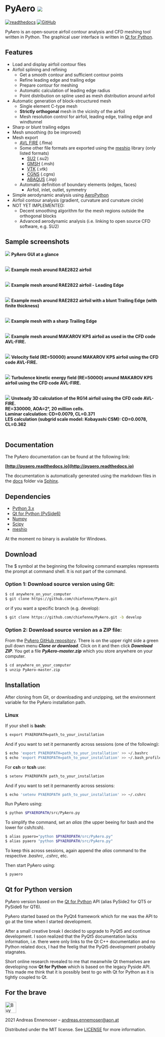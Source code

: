 
# PyAero ![](docs/images/RAE2822_new.png)

[![readthedocs](https://img.shields.io/badge/docs-latest-brightgreen.svg?style=flat)](https://pyaero.readthedocs.io/en/latest/?badge=latest)
[![GitHub](https://img.shields.io/github/license/mashape/apistatus.svg)](https://en.wikipedia.org/wiki/MIT_License)


PyAero is an open-source airfoil contour analysis and CFD meshing tool written in Python. The graphical user interface is written in [Qt for Python](https://www.qt.io/qt-for-python).

## Features

 - Load and display airfoil contour files
 - Airfoil splining and refining
   - Get a smooth contour and sufficient contour points
   - Refine leading edge and trailing edge
   - Prepare contour for meshing
   - Automatic calculation of leading edge radius
   - Point distribution on spline used as mesh distribution around airfoil
 - Automatic generation of block-strcuctured mesh
   - Single element C-type mesh
   - **Strictly orthogonal** mesh in the vicinity of the airfoil
   - Mesh resolution control for airfoil, leading edge, trailing edge and windtunnel
 - Sharp or blunt trailing edges
 - Mesh smoothing (to be improved)
 - Mesh export
   - [AVL FIRE](https://www.avl.com/fire) (.flma)
   - Some other file formats are exported using the [meshio](https://github.com/nschloe/meshio) library (only listed formats)
     - [SU2](https://su2code.github.io) (.su2)
     - [GMSH](http://gmsh.info) (.msh)
     - [VTK](https://vtk.org) (.vtk)
     - [CGNS](https://cgns.github.io) (.cgns)
     - [ABAQUS](https://www.3ds.com) (.inp)
   - Automatic definition of boundary elements (edges, faces)
     - Airfoil, inlet, outlet, symmetry
 - Simple aerodynamic analysis using [AeroPython](http://nbviewer.ipython.org/github/barbagroup/AeroPython/blob/master/lessons/11_Lesson11_vortexSourcePanelMethod.ipynb)
 - Airfoil contour analysis (gradient, curvature and curvature circle)
 - NOT YET IMPLEMENTED:
   - Decent smoothing algorithm for the mesh regions outside the orthogonal blocks
   - Advanced aerodynamic analysis (i.e. linking to open source CFD software, e.g. SU2)

## Sample screenshots

![](docs/images/gui_airfoil1_new.png)
**PyAero GUI at a glance**
<br><br>

![](docs/images/mesh_RAE2822_MAC.png)
**Example mesh around RAE2822 airfoil**
<br><br>

![](docs/images/LE_mesh_RAE2822_MAC.png)
**Example mesh around RAE2822 airfoil - Leading Edge**
<br><br>

![](docs/images/TE_mesh_RAE2822_MAC.png)
**Example mesh around RAE2822 airfoil with a blunt Trailing Edge (with finite thickness)**
<br><br>

![](docs/images/TE_mesh_sharp_MAC.png)
**Example mesh with a sharp Trailing Edge**
<br><br>

![](docs/images/MAKAROV_KPS_mesh_MAC.png)
**Example mesh around MAKAROV KPS airfoil as used in the CFD code AVL-FIRE.**
<br><br>

![](docs/images/MAKAROV_KPS_Veloyity.gif)
**Velocity field (RE=50000) around MAKAROV KPS airfoil using the CFD code AVL-FIRE.**
<br><br>

![](docs/images/MAKAROV_KPS_TKE.gif)
**Turbulence kinetic energy field (RE=50000) around MAKAROV KPS airfoil using the CFD code AVL-FIRE.**
<br><br>

![](docs/movies/RG14_3D_laminar_Iso-Q_pressure.gif)
**Unsteady 3D calculation of the RG14 airfoil using the CFD code AVL-FIRE.**
<br>
**RE=330000, AOA=2°, 20 million cells.**
<br>
**Laminar calculation: CD=0.0079, CL=0.371**
<br>
**LES calculation (subgrid scale model: Kobayashi CSM): CD=0.0078, CL=0.362**
<br><br>

## Documentation

The PyAero documentation can be found at the following link:

**[http://pyaero.readthedocs.io](http://pyaero.readthedocs.io)**

The documentation is automatically generated using the markdown files in the [docs](https://github.com/chiefenne/PyAero/tree/master/docs) folder via [Sphinx](http://www.sphinx-doc.org/en/stable/index.html).

## Dependencies

 - [Python 3.x](https://www.python.org/)
 - [Qt for Python (PySide6)](https://www.qt.io/qt-for-python)
 - [Numpy](http://www.numpy.org/)
 - [Scipy](https://www.scipy.org/)
 - [meshio](https://github.com/nschloe/meshio)

At the moment no binary is available for Windows.

## Download
The $ symbol at the beginning the following command examples represents the prompt at command shell. It is not part of the command.

### Option 1: Download source version using Git:

```bash
$ cd anywhere_on_your_computer
$ git clone https://github.com/chiefenne/PyAero.git
```
or if you want a specific branch (e.g. develop):

```bash
$ git clone https://github.com/chiefenne/PyAero.git -b develop
```


### Option 2: Download source version as a ZIP file:

From the [PyAero GitHub repository](https://github.com/chiefenne/PyAero). There is on the upper right side a green pull down menu ***Clone or download***. Click on it and then click ***Download ZIP***. You get a file ***PyAero-master.zip*** which you store anywhere on your computer.

```bash
$ cd anywhere_on_your_computer
$ unzip PyAero-master.zip
```

## Installation

After cloning from Git, or downloading and unzipping, set the environment variable for the PyAero installation path.

### Linux

If your shell is **bash**:
```bash
$ export PYAEROPATH=path_to_your_installation
```

And if you want to set it permanently across sessions (one of the following):
```bash
$ echo 'export PYAEROPATH=path_to_your_installation' >> ~/.bashrc
$ echo 'export PYAEROPATH=path_to_your_installation' >> ~/.bash_profile
```

For **csh** or **tcsh** use:
```bash
$ setenv PYAEROPATH path_to_your_installation
```

And if you want to set it permanently across sessions:
```bash
$ echo 'setenv PYAEROPATH path_to_your_installation' >> ~/.cshrc
```

Run PyAero using:

```bash
$ python $PYAEROPATH/src/PyAero.py
```

To simplify the command, set an *alias* (the upper beeing for bash and the lower for csh/tcsh).

```bash
$ alias pyaero="python $PYAEROPATH/src/PyAero.py"
$ alias pyaero "python $PYAEROPATH/src/PyAero.py"
```

To keep this across sessions, again append the *alias* command to the respective *.bashrc*, *.cshrc*, etc.

Then start PyAero using:

```bash
$ pyaero
```

## Qt for Python version

PyAero version based on the [Qt for Python](https://www.qt.io/qt-for-python) API (alias PySide2 for QT5 or PySide6 for QT6).

PyAero started based on the PyQt4 framework which for me was the API to go at the time when I started development.

After a small creative break I decided to upgrade to PyQt5 and continue development. I soon realized that the PyQt5 documentation lacks information, i.e. there were only links to the Qt C++ documentation and no Python related docs, I had the feelig that the PyQt5 development probably stagnates.

Short online research revealed to me that meanwhile Qt themselves are developing now **Qt for Python** which is based on the legacy Pyside API. This made me think that it is possibly best to go with Qt for Python as it is tightly coupled to Qt.

## For the brave

<a href='https://ko-fi.com/G2G6143T6' target='_blank'><img height='36' style='border:0px;height:36px;' src='https://az743702.vo.msecnd.net/cdn/kofi4.png?v=2' border='0' alt='Buy Me a Coffee at ko-fi.com' /></a>

2021 Andreas Ennemoser – andreas.ennemoser@aon.at

Distributed under the MIT license. See [LICENSE](https://raw.githubusercontent.com/chiefenne/PyAero/master/LICENSE) for more information.
